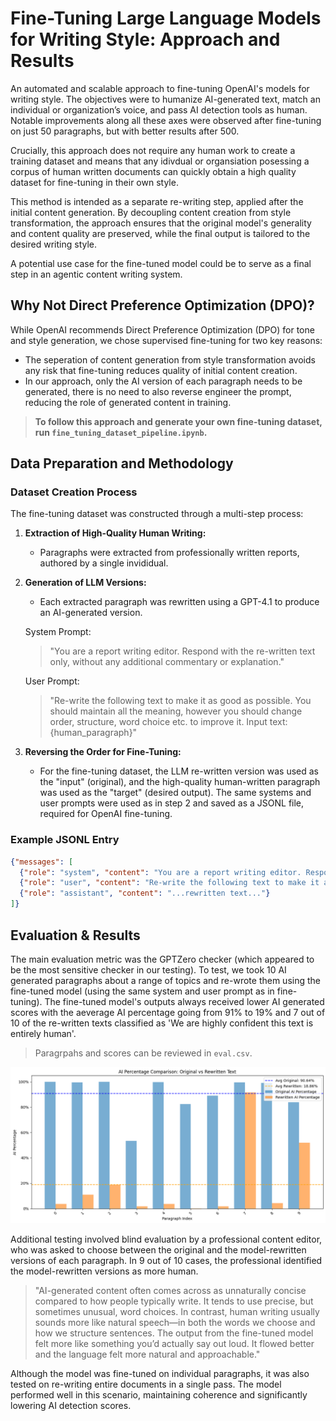 # Fine-Tuning Large Language Models for Writing Style: Approach and Results

An automated and scalable approach to fine-tuning OpenAI's models for writing style. The objectives were to humanize AI-generated text, match an individual or organization’s voice, and pass AI detection tools as human. Notable improvements along all these axes were observed after fine-tuning on just 50 paragraphs, but with better results after 500. 

Crucially, this approach does not require any human work to create a training dataset and means that any idivdual or organsiation posessing a corpus of human written documents can quickly obtain a high quality dataset for fine-tuning in their own style.

This method is intended as a separate re-writing step, applied after the initial content generation. By decoupling content creation from style transformation, the approach ensures that the original model's generality and content quality are preserved, while the final output is tailored to the desired writing style.

A potential use case for the fine-tuned model could be to serve as a final step in an agentic content writing system.

## Why Not Direct Preference Optimization (DPO)?

While OpenAI recommends Direct Preference Optimization (DPO) for tone and style generation, we chose supervised fine-tuning for two key reasons:
- The seperation of content generation from style transformation avoids any risk that fine-tuning reduces quality of initial content creation.
- In our approach, only the AI version of each paragraph needs to be generated, there is no need to also reverse engineer the prompt, reducing the role of generated content in training.

> **To follow this approach and generate your own fine-tuning dataset, run `fine_tuning_dataset_pipeline.ipynb`.**


## Data Preparation and Methodology

### Dataset Creation Process

The fine-tuning dataset was constructed through a multi-step process:

1. **Extraction of High-Quality Human Writing:**
   - Paragraphs were extracted from professionally written reports, authored by a single invididual.

2. **Generation of LLM Versions:**
   - Each extracted paragraph was rewritten using a GPT-4.1 to produce an AI-generated version.

    System Prompt:
    > "You are a report writing editor. Respond with the re-written text only, without any additional commentary or explanation."

    User Prompt:
     > "Re-write the following text to make it as good as possible. You should maintain all the meaning, however you should change order, structure, word choice etc. to improve it. Input text: {human_paragraph}"

3. **Reversing the Order for Fine-Tuning:**
   - For the fine-tuning dataset, the LLM re-written version was used as the "input" (original), and the high-quality human-written paragraph was used as the "target" (desired output). The same systems and user prompts were used as in step 2 and saved as a JSONL file, required for OpenAI fine-tuning.

### Example JSONL Entry

```json
{"messages": [
  {"role": "system", "content": "You are a report writing editor. Respond with the re-written text only, without any additional commentary or explanation."},
  {"role": "user", "content": "Re-write the following text to make it as good as possible. You should maintain all the meaning, however you should change order, structure, word choice etc. to improve it. Input text: ..."},
  {"role": "assistant", "content": "...rewritten text..."}
]}
```

## Evaluation & Results

The main evaluation metric was the GPTZero checker (which appeared to be the most sensitive checker in our testing). To test, we took 10 AI generated paragraphs about a range of topics and re-wrote them using the fine-tuned model (using the same system and user prompt as in fine-tuning). The fine-tuned model's outputs always received lower AI generated scores with the aeverage AI percentage going from 91% to 19% and 7 out of 10 of the re-written texts classified as 'We are highly confident this text is entirely human'.

>Paragrpahs and scores can be reviewed in `eval.csv`.

![AI Percentage Comparison: Original vs Rewritten Text](ai_percentage_comparison.png)

Additional testing involved blind evaluation by a professional content editor, who was asked to choose between the original and the model-rewritten versions of each paragraph. In 9 out of 10 cases, the professional identified the model-rewritten versions as more human.

>"AI-generated content often comes across as unnaturally concise compared to how people typically write. It tends to use precise, but sometimes unusual, word choices. In contrast, human writing usually sounds more like natural speech—in both the words we choose and how we structure sentences. The output from the fine-tuned model felt more like something you’d actually say out loud. It flowed better and the language felt more natural and approachable."

Although the model was fine-tuned on individual paragraphs, it was also tested on re-writing entire documents in a single pass. The model performed well in this scenario, maintaining coherence and significantly lowering AI detection scores.
